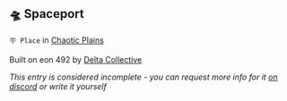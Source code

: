 ## 🛸 Spaceport

`🪧 Place` in [Chaotic Plains](<https://zeithalt.github.io/r/chaotic_plains.html>)

Built on eon 492 by [Delta Collective](<https://zeithalt.github.io/r/delta_collective.html>)

_This entry is considered incomplete - you can request more info for it [on discord](<https://discord.com/channels/562910943848169472/1173922660489633802>) or write it yourself_

